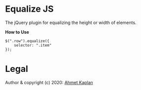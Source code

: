 # Equalize JS

The jQuery plugin for equalizing the height or width of elements.

<b>How to Use</b>

```
$(".row").equalize({
    selector: ".item"
});
```

# Legal

Author & copyright (c) 2020:  <a href="http://ahmetkaplan.org/">Ahmet Kaplan</a>
